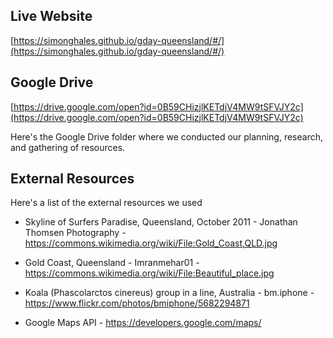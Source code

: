## Live Website

[https://simonghales.github.io/gday-queensland/#/](https://simonghales.github.io/gday-queensland/#/)

## Google Drive

[https://drive.google.com/open?id=0B59CHizjlKETdjV4MW9tSFVJY2c](https://drive.google.com/open?id=0B59CHizjlKETdjV4MW9tSFVJY2c)

Here's the Google Drive folder where we conducted our planning, research, and gathering of resources.

## External Resources

Here's a list of the external resources we used

- Skyline of Surfers Paradise, Queensland, October 2011 - Jonathan Thomsen Photography - https://commons.wikimedia.org/wiki/File:Gold_Coast,QLD.jpg
- Gold Coast, Queensland - Imranmehar01 - https://commons.wikimedia.org/wiki/File:Beautiful_place.jpg
- Koala (Phascolarctos cinereus) group in a line, Australia - bm.iphone - https://www.flickr.com/photos/bmiphone/5682294871

- Google Maps API - https://developers.google.com/maps/